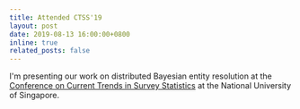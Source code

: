 ```yaml
---
title: Attended CTSS'19
layout: post
date: 2019-08-13 16:00:00+0800
inline: true
related_posts: false
---
```


I'm presenting our work on distributed Bayesian entity resolution at the [Conference on Current Trends in Survey Statistics](https://ims.nus.edu.sg/orgsites/2019data/)
at the National University of Singapore.